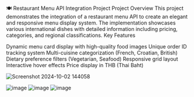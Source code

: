 🍽️ Restaurant Menu API Integration Project
Project Overview
This project demonstrates the integration of a restaurant menu API to create an elegant and responsive menu display system. The implementation showcases various international dishes with detailed information including pricing, categories, and regional classifications.
Key Features

Dynamic menu card display with high-quality food images
Unique order ID tracking system
Multi-cuisine categorization (French, Croatian, British)
Dietary preference filters (Vegetarian, Seafood)
Responsive grid layout
Interactive hover effects
Price display in THB (Thai Baht)

![Screenshot 2024-10-02 144058](https://github.com/user-attachments/assets/aa6daf89-00b6-415e-a59c-348cf4829cb5)

![image](https://github.com/user-attachments/assets/780e4c10-75eb-41ab-95f1-7fc53bed7151)
![image](https://github.com/user-attachments/assets/8dc41c63-4e3a-4334-b669-139d9016ab5d)
![image](https://github.com/user-attachments/assets/efa2b45e-c311-4772-9989-206d9aa64ecd)
